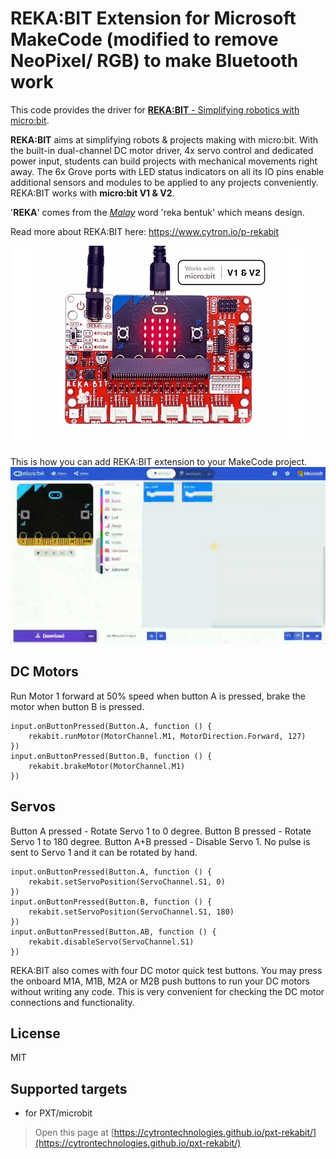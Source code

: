 # REKA:BIT Extension for Microsoft MakeCode (modified to remove NeoPixel/ RGB) to make Bluetooth work

This code provides the driver for [**REKA:BIT** - Simplifying robotics with micro:bit](https://www.cytron.io/p-rekabit-simplifying-robotics-with-microbit).

**REKA:BIT** aims at simplifying robots & projects making with micro:bit. With the built-in dual-channel DC motor driver, 4x servo control and dedicated power input, students can build projects with mechanical movements right away. The 6x Grove ports with LED status indicators on all its IO pins enable additional sensors and modules to be applied to any projects conveniently. REKA:BIT works with **micro:bit V1 & V2**.

'**REKA**' comes from the [*Malay*](https://en.wikipedia.org/wiki/Malay_language) word 'reka bentuk' which means design. 

Read more about REKA:BIT here: https://www.cytron.io/p-rekabit

![REKA:BIT](https://raw.githubusercontent.com/CytronTechnologies/pxt-rekabit/master/icon.png)

This is how you can add REKA:BIT extension to your MakeCode project.
![Adding Extension](https://raw.githubusercontent.com/CytronTechnologies/pxt-rekabit/master/rekabit-adding-extension.gif)

## DC Motors

Run Motor 1 forward at 50% speed when button A is pressed, brake the motor when button B is pressed.

```blocks
input.onButtonPressed(Button.A, function () {
    rekabit.runMotor(MotorChannel.M1, MotorDirection.Forward, 127)
})
input.onButtonPressed(Button.B, function () {
    rekabit.brakeMotor(MotorChannel.M1)
})
```

## Servos

Button A pressed - Rotate Servo 1 to 0 degree.
Button B pressed - Rotate Servo 1 to 180 degree.
Button A+B pressed - Disable Servo 1. No pulse is sent to Servo 1 and it can be rotated by hand.

```blocks
input.onButtonPressed(Button.A, function () {
    rekabit.setServoPosition(ServoChannel.S1, 0)
})
input.onButtonPressed(Button.B, function () {
    rekabit.setServoPosition(ServoChannel.S1, 180)
})
input.onButtonPressed(Button.AB, function () {
    rekabit.disableServo(ServoChannel.S1)
})
```



REKA:BIT also comes with four DC motor quick test buttons. You may press the onboard M1A, M1B, M2A or M2B push buttons to run your DC motors without writing any code. This is very convenient for checking the DC motor connections and functionality.
  
  
## License  
MIT  
  
## Supported targets  
* for PXT/microbit  
  
  
  
> Open this page at [https://cytrontechnologies.github.io/pxt-rekabit/](https://cytrontechnologies.github.io/pxt-rekabit/)  
  
  
<script src="https://makecode.com/gh-pages-embed.js"></script><script>makeCodeRender("{{ site.makecode.home_url }}", "{{ site.github.owner_name }}/{{ site.github.repository_name }}");</script>  
